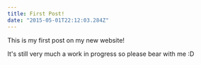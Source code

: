 ```yaml
---
title: First Post!
date: "2015-05-01T22:12:03.284Z"
---
```


This is my first post on my new website!

It's still very much a work in progress so please bear with me :D
